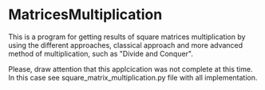 # MatricesMultiplication
This is a program for getting results of square matrices multiplication by using the different approaches, classical approach and more advanced method of multiplication, such as "Divide and Conquer".

Please, draw attention that this applcication was not complete at this time. In this case see square_matrix_multiplication.py file with all implementation.
